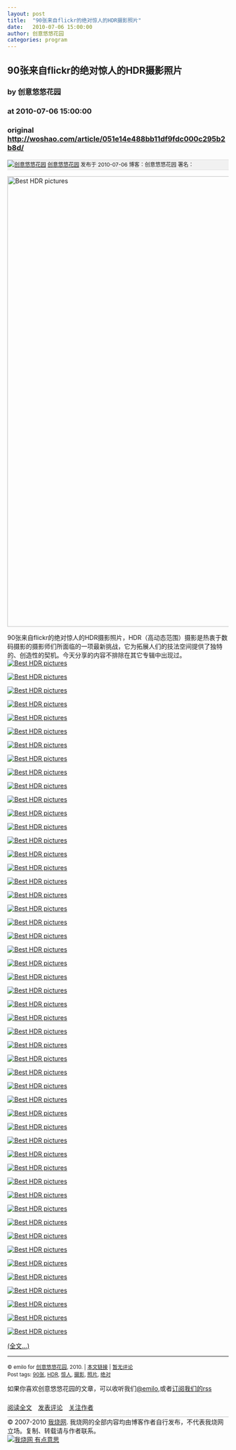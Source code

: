 ```yaml
---
layout: post
title:  "90张来自flickr的绝对惊人的HDR摄影照片"
date:   2010-07-06 15:00:00
author: 创意悠悠花园
categories: program
---
```


## 90张来自flickr的绝对惊人的HDR摄影照片
### by 创意悠悠花园
### at 2010-07-06 15:00:00
### original <http://woshao.com/article/051e14e488bb11df9fdc000c295b2b8d/>

<div style="background:#f1f1f1;border-top:1px solid #dddddd;border-bottom:1px solid #dddddd;line-height:22px;font-size:12px">
<a href="http://woshao.com/uuhy/"><img src="http://woshao.com/res/images/nohead_48x48.jpg" alt="创意悠悠花园"></a>
<a href="http://woshao.com/uuhy/">创意悠悠花园</a>
发布于 2010-07-06 
博客：创意悠悠花园 
署名：
</div>

<div><p><a title="Best HDR pictures" href="http://www.flickr.com/photos/gregodonnell/4488158615/in/pool-bestofhdr"><img src="http://img.uuhy.com/uploads/2010/07/db30_6097_4488158615_6c924a52ef_b.jpg" alt="Best HDR pictures" width="680" height="1024"></a></p><p>90张来自flickr的绝对惊人的HDR摄影照片，HDR（高动态范围）摄影是热衷于数码摄影的摄影师们所面临的一项最新挑战，它为拓展人们的技法空间提供了独特的、创造性的契机。今天分享的内容不排除在其它专辑中出现过。<br> <a title="Best HDR pictures" href="http://www.flickr.com/photos/gregodonnell/4488151713/in/pool-bestofhdr"><img src="http://img.uuhy.com/uploads/2010/07/c17b_1d2c_photo-hdr-002.jpg" alt="Best HDR pictures"></a></p><p><a title="Best HDR pictures" href="http://www.flickr.com/photos/bsidez/4478984995/in/pool-bestofhdr"><img src="http://img.uuhy.com/uploads/2010/07/ee08_5330_photo-hdr-003.jpg" alt="Best HDR pictures"></a></p><p><a title="Best HDR pictures" href="http://www.flickr.com/photos/santiagoarce/4477429289/in/pool-bestofhdr"><img src="http://img.uuhy.com/uploads/2010/07/2042_5b07_photo-hdr-004.jpg" alt="Best HDR pictures"></a></p><p><a title="Best HDR pictures" href="http://www.flickr.com/photos/gregodonnell/4488819442/in/pool-bestofhdr"><img src="http://img.uuhy.com/uploads/2010/07/fe21_896d_photo-hdr-005.jpg" alt="Best HDR pictures"></a></p><p><a title="Best HDR pictures" href="http://www.flickr.com/photos/torralbacuenca/4376798320/in/pool-bestofhdr"><img src="http://img.uuhy.com/uploads/2010/07/2bce_9631_photo-hdr-006.jpg" alt="Best HDR pictures"></a></p><p><a title="Best HDR pictures" href="http://www.flickr.com/photos/nacphotogallery/4174649910/in/pool-bestofhdr"><img src="http://img.uuhy.com/uploads/2010/07/cd08_de0d_photo-hdr-007.jpg" alt="Best HDR pictures"></a></p><p><a title="Best HDR pictures" href="http://www.flickr.com/photos/nacphotogallery/3994413829/in/pool-bestofhdr"><img src="http://img.uuhy.com/uploads/2010/07/9230_5b6e_photo-hdr-008.jpg" alt="Best HDR pictures"></a></p><p><a title="Best HDR pictures" href="http://www.flickr.com/photos/elielgaleazzi/3893717808/in/pool-bestofhdr"><img src="http://img.uuhy.com/uploads/2010/07/9782_10c8_photo-hdr-009.jpg" alt="Best HDR pictures"></a></p><p><a title="Best HDR pictures" href="http://www.flickr.com/photos/elielgaleazzi/3835757082/in/pool-bestofhdr"><img src="http://img.uuhy.com/uploads/2010/07/9c48_05b5_photo-hdr-010.jpg" alt="Best HDR pictures"></a></p><p><a title="Best HDR pictures" href="http://www.flickr.com/photos/elielgaleazzi/3809398487/in/pool-bestofhdr"><img src="http://img.uuhy.com/uploads/2010/07/9c15_d0f9_photo-hdr-011.jpg" alt="Best HDR pictures"></a></p><p><a title="Best HDR pictures" href="http://www.flickr.com/photos/elielgaleazzi/3613738963/in/pool-bestofhdr"><img src="http://img.uuhy.com/uploads/2010/07/0f5e_3eb8_photo-hdr-012.jpg" alt="Best HDR pictures"></a></p><p><a title="Best HDR pictures" href="http://www.flickr.com/photos/rabataller/449431846/in/pool-bestofhdr"><img src="http://img.uuhy.com/uploads/2010/07/df14_5ed0_photo-hdr-013.jpg" alt="Best HDR pictures"></a></p><p><a title="Best HDR pictures" href="http://www.flickr.com/photos/mattneeds/3866533219/in/pool-bestofhdr"><img src="http://img.uuhy.com/uploads/2010/07/1662_c86c_photo-hdr-014.jpg" alt="Best HDR pictures"></a></p><p><a title="Best HDR pictures" href="http://www.flickr.com/photos/mattneeds/3859485127/in/pool-bestofhdr"><img src="http://img.uuhy.com/uploads/2010/07/48a9_5961_photo-hdr-015.jpg" alt="Best HDR pictures"></a></p><p><a title="Best HDR pictures" href="http://www.flickr.com/photos/mattneeds/3884806794/in/pool-bestofhdr"><img src="http://img.uuhy.com/uploads/2010/07/d9ec_5389_photo-hdr-016.jpg" alt="Best HDR pictures"></a></p><p><a title="Best HDR pictures" href="http://www.flickr.com/photos/evandroantunes/2827210230/in/pool-bestofhdr"><img src="http://img.uuhy.com/uploads/2010/07/034d_4c24_photo-hdr-017.jpg" alt="Best HDR pictures"></a></p><p><a title="Best HDR pictures" href="http://www.flickr.com/photos/mattneeds/3845280610/in/pool-bestofhdr"><img src="http://img.uuhy.com/uploads/2010/07/2213_a85a_photo-hdr-018.jpg" alt="Best HDR pictures"></a></p><p><a title="Best HDR pictures" href="http://www.flickr.com/photos/mattneeds/3853015033/in/pool-bestofhdr"><img src="http://img.uuhy.com/uploads/2010/07/ce50_2538_photo-hdr-019.jpg" alt="Best HDR pictures"></a></p><p><a title="Best HDR pictures" href="http://www.flickr.com/photos/mattneeds/3727339635/in/pool-bestofhdr"><img src="http://img.uuhy.com/uploads/2010/07/129e_63c5_photo-hdr-020.jpg" alt="Best HDR pictures"></a></p><p><a title="Best HDR pictures" href="http://www.flickr.com/photos/mattneeds/3691735090/in/pool-bestofhdr"><img src="http://img.uuhy.com/uploads/2010/07/e95b_2a3a_photo-hdr-021.jpg" alt="Best HDR pictures"></a></p><p><a title="Best HDR pictures" href="http://www.flickr.com/photos/mattneeds/3349082970/in/pool-bestofhdr"><img src="http://img.uuhy.com/uploads/2010/07/8cc8_8f7e_photo-hdr-022.jpg" alt="Best HDR pictures"></a></p><p><a title="Best HDR pictures" href="http://www.flickr.com/photos/mattneeds/3660479040/in/pool-bestofhdr"><img src="http://img.uuhy.com/uploads/2010/07/92b3_73dd_photo-hdr-023.jpg" alt="Best HDR pictures"></a></p><p><a title="Best HDR pictures" href="http://www.flickr.com/photos/mattneeds/3639353712/in/pool-bestofhdr"><img src="http://img.uuhy.com/uploads/2010/07/b69a_0487_photo-hdr-024.jpg" alt="Best HDR pictures"></a></p><p><a title="Best HDR pictures" href="http://www.flickr.com/photos/mattneeds/3408159276/in/pool-bestofhdr"><img src="http://img.uuhy.com/uploads/2010/07/4ec4_e3b9_photo-hdr-025.jpg" alt="Best HDR pictures"></a></p><p><a title="Best HDR pictures" href="http://www.flickr.com/photos/kenjiimages/2254874446/in/pool-bestofhdr"><img src="http://img.uuhy.com/uploads/2010/07/6ac1_2298_photo-hdr-026.jpg" alt="Best HDR pictures"></a></p><p><a title="Best HDR pictures" href="http://www.flickr.com/photos/kenjiimages/3155336674/in/pool-bestofhdr"><img src="http://img.uuhy.com/uploads/2010/07/5025_957e_photo-hdr-027.jpg" alt="Best HDR pictures"></a></p><p><a title="Best HDR pictures" href="http://www.flickr.com/photos/kenjiimages/2172523520/in/pool-bestofhdr"><img src="http://img.uuhy.com/uploads/2010/07/84d2_9815_photo-hdr-028.jpg" alt="Best HDR pictures"></a></p><p><a title="Best HDR pictures" href="http://www.flickr.com/photos/eddy999uk/4663432825/sizes/l/in/pool-89888984@N00/"><img src="http://img.uuhy.com/uploads/2010/07/d6b7_21b7_photo-hdr-029.jpg" alt="Best HDR pictures"></a></p><p><a title="Best HDR pictures" href="http://www.flickr.com/photos/centvrion/4663743706/sizes/l/in/pool-89888984@N00/"><img src="http://img.uuhy.com/uploads/2010/07/0ac1_27c9_photo-hdr-030.jpg" alt="Best HDR pictures"></a></p><p><a title="Best HDR pictures" href="http://www.flickr.com/photos/96651354@N00/4663262318/sizes/l/in/pool-89888984@N00/"><img src="http://img.uuhy.com/uploads/2010/07/9176_bb07_photo-hdr-031.jpg" alt="Best HDR pictures"></a></p><p><a title="Best HDR pictures" href="http://www.flickr.com/photos/c0wgrass/4662733093/sizes/l/in/pool-89888984@N00/"><img src="http://img.uuhy.com/uploads/2010/07/d90b_b53e_photo-hdr-032.jpg" alt="Best HDR pictures"></a></p><p><a title="Best HDR pictures" href="http://www.flickr.com/photos/bschnarr/4662363494/sizes/l/in/pool-89888984@N00/"><img src="http://img.uuhy.com/uploads/2010/07/e0de_8a34_photo-hdr-033.jpg" alt="Best HDR pictures"></a></p><p><a title="Best HDR pictures" href="http://www.flickr.com/photos/wowphotoshdr/4660079591/sizes/l/in/pool-89888984@N00/"><img src="http://img.uuhy.com/uploads/2010/07/1894_ee38_photo-hdr-034.jpg" alt="Best HDR pictures"></a></p><p><a title="Best HDR pictures" href="http://www.flickr.com/photos/skunkworksphotographic/4661384149/sizes/l/in/pool-89888984@N00/"><img src="http://img.uuhy.com/uploads/2010/07/6479_2b9c_photo-hdr-035.jpg" alt="Best HDR pictures"></a></p><p><a title="Best HDR pictures" href="http://www.flickr.com/photos/santomarco/4661960300/sizes/l/in/pool-89888984@N00/"><img src="http://img.uuhy.com/uploads/2010/07/4bbc_cbbe_photo-hdr-036.jpg" alt="Best HDR pictures"></a></p><p><a title="Best HDR pictures" href="http://www.flickr.com/photos/macromacroman/4661025429/sizes/l/in/pool-89888984@N00/"><img src="http://img.uuhy.com/uploads/2010/07/dd37_a495_photo-hdr-037.jpg" alt="Best HDR pictures"></a></p><p><a title="Best HDR pictures" href="http://www.flickr.com/photos/ejpphoto/4659419381/sizes/l/in/pool-89888984@N00/"><img src="http://img.uuhy.com/uploads/2010/07/699f_e964_photo-hdr-038.jpg" alt="Best HDR pictures"></a></p><p><a title="Best HDR pictures" href="http://www.flickr.com/photos/ejpphoto/4659419381/in/pool-hdr"><img src="http://img.uuhy.com/uploads/2010/07/eb95_d2a2_photo-hdr-039.jpg" alt="Best HDR pictures"></a></p><p><a title="Best HDR pictures" href="http://www.flickr.com/photos/chichilos/4655010983/in/pool-hdr"><img src="http://img.uuhy.com/uploads/2010/07/f182_6598_photo-hdr-040.jpg" alt="Best HDR pictures"></a></p><p><a title="Best HDR pictures" href="http://www.flickr.com/photos/dbooster/4657555187/sizes/l/in/pool-89888984@N00/"><img src="http://img.uuhy.com/uploads/2010/07/c55b_16d8_photo-hdr-041.jpg" alt="Best HDR pictures"></a></p><p><a title="Best HDR pictures" href="http://www.flickr.com/photos/nikis182/4655909085/sizes/l/in/pool-89888984@N00/"><img src="http://img.uuhy.com/uploads/2010/07/18c3_0b3b_photo-hdr-042.jpg" alt="Best HDR pictures"></a></p><p><a title="Best HDR pictures" href="http://www.flickr.com/photos/corydisbrowphotography/4659941642/sizes/l/in/pool-89888984@N00/"><img src="http://img.uuhy.com/uploads/2010/07/4054_f147_photo-hdr-043.jpg" alt="Best HDR pictures"></a></p><p><a title="Best HDR pictures" href="http://www.flickr.com/photos/xeddix/4657331729/sizes/l/in/pool-89888984@N00/"><img src="http://img.uuhy.com/uploads/2010/07/b699_3c64_photo-hdr-044.jpg" alt="Best HDR pictures"></a></p><p><a title="Best HDR pictures" href="http://www.flickr.com/photos/michaelparks/4654609065/sizes/l/in/pool-89888984@N00/"><img src="http://img.uuhy.com/uploads/2010/07/8e3f_e4c8_photo-hdr-045.jpg" alt="Best HDR pictures"></a></p><p><a title="Best HDR pictures" href="http://www.flickr.com/photos/taffytank/4657121472/sizes/l/in/pool-89888984@N00/"><img src="http://img.uuhy.com/uploads/2010/07/965c_d872_photo-hdr-046.jpg" alt="Best HDR pictures"></a></p><p><a title="Best HDR pictures" href="http://www.flickr.com/photos/7874195@N03/4656991800/sizes/l/in/pool-89888984@N00/"><img src="http://img.uuhy.com/uploads/2010/07/dd8a_ffdb_photo-hdr-047.jpg" alt="Best HDR pictures"></a></p><p><a title="Best HDR pictures" href="http://www.flickr.com/photos/marcialpola/4651554973/sizes/l/in/pool-89888984@N00/"><img src="http://img.uuhy.com/uploads/2010/07/079f_d7e4_photo-hdr-048.jpg" alt="Best HDR pictures"></a></p><p><a title="Best HDR pictures" href="http://www.flickr.com/photos/46047342@N05/4656060578/sizes/l/in/pool-89888984@N00/"><img src="http://img.uuhy.com/uploads/2010/07/3069_74c4_photo-hdr-049.jpg" alt="Best HDR pictures"></a></p><p><a title="Best HDR pictures" href="http://www.flickr.com/photos/tattooal/4640500615/sizes/l/in/pool-89888984@N00/"><img src="http://img.uuhy.com/uploads/2010/07/5175_f858_photo-hdr-050.jpg" alt="Best HDR pictures"></a></p><p><a title="Best HDR pictures" href="http://www.flickr.com/photos/leniners/4654568103/sizes/l/in/pool-89888984@N00/"><img src="http://img.uuhy.com/uploads/2010/07/e4ce_b2de_photo-hdr-051.jpg" alt="Best HDR pictures"></a></p><p> <a href="http://uuhy.com/?p=14023#more-14023">(全文…)</a></p></div><hr><p><small>© emilo for <a href="http://uuhy.com">创意悠悠花园</a>, 2010. | <a href="http://uuhy.com/?p=14023">本文链接</a> | <a href="http://uuhy.com/?p=14023#comments">暂无评论</a><br> Post tags: <a href="http://uuhy.com/?tag=90%e5%bc%a0" rel="tag">90张</a>, <a href="http://uuhy.com/?tag=hdr" rel="tag">HDR</a>, <a href="http://uuhy.com/?tag=%e6%83%8a%e4%ba%ba" rel="tag">惊人</a>, <a href="http://uuhy.com/?tag=%e6%91%84%e5%bd%b1" rel="tag">摄影</a>, <a href="http://uuhy.com/?tag=%e7%85%a7%e7%89%87" rel="tag">照片</a>, <a href="http://uuhy.com/?tag=%e7%bb%9d%e5%af%b9" rel="tag">绝对</a><br> </small></p><p>如果你喜欢创意悠悠花园的文章，可以收听我们<a href="http://t.qq.com/bafnvo">@emilo</a>,或者<a href="http://uuhy.com/?feed=rss2">订阅我们的rss</a></p>

<div style="line-height:40px"><img src="http://woshao.com/res/images/logo14x14.png" alt=""><a href="http://woshao.com/article/051e14e488bb11df9fdc000c295b2b8d/">阅读全文</a>　<img src="http://woshao.com/res/images/logo14x14.png" alt=""><a href="http://woshao.com/article/051e14e488bb11df9fdc000c295b2b8d/#Comments">发表评论</a>　<img src="http://woshao.com/res/images/logo14x14.png" alt=""><a href="http://woshao.com/uuhy/">关注作者</a></div>
<div style="border-top:2px solid #dddddd">© 2007-2010 <a href="http://woshao.com">我烧网</a>. 我烧网的全部内容均由博客作者自行发布，不代表我烧网立场。复制、转载请与作者联系。</div>
<a href="http://woshao.com/"><img src="http://image.woshao.com/banners/woshao_rss.png" alt="我烧网 有点意思"></a>